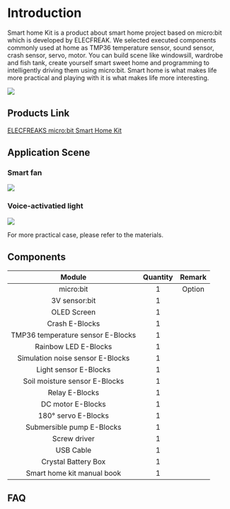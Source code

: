 # Introduction

Smart home Kit is a product about smart home project based on micro:bit which is developed by ELECFREAK. We selected executed components commonly used at home as TMP36 temperature sensor, sound sensor, crash sensor, servo, motor. You can build scene like windowsill, wardrobe and fish tank, create yourself smart sweet home and programming to intelligently driving them using micro:bit. 
Smart home is what makes life more practical and playing with it is what makes life more interesting.

![](./images/uucCMNM.jpg)

## Products Link

[ELECFREAKS micro:bit Smart Home Kit](https://www.elecfreaks.com/micro-bit-smart-home-kit.html)

## Application Scene   

### Smart fan  
![](./images/XJbqrkd.jpg)

### Voice-activatied light 
![](./images/TjI8a2b.jpg)

For more practical case, please refer to the materials. 

## Components


Module | Quantity | Remark
:-: | :-: | :-: 
micro:bit|1|Option
3V sensor:bit|1|
OLED Screen|1|
Crash E-Blocks|1|
TMP36 temperature sensor E-Blocks|1|
Rainbow LED E-Blocks|1|
Simulation noise sensor E-Blocks|1|
Light sensor E-Blocks|1|
Soil moisture sensor E-Blocks|1|
Relay E-Blocks|1|
DC motor E-Blocks|1|
180° servo E-Blocks|1|
Submersible pump E-Blocks|1|
Screw driver|1|
USB Cable|1|
Crystal Battery Box	|1|
Smart home kit manual book|1|

## FAQ

